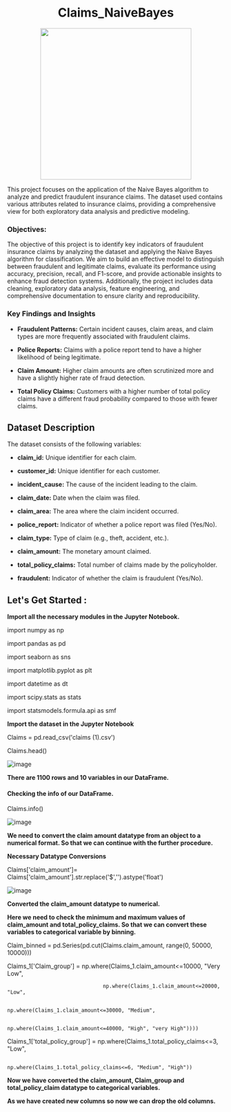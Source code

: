 #### <div align="center"> <h1> Claims_NaiveBayes </h1> </div>

<p align="center">
  <img src="https://github.com/user-attachments/assets/d5ba4bc4-2ce1-436e-bca6-281de7ca9dfc" width="350"/>
</p>

This project focuses on the application of the Naive Bayes algorithm to analyze and predict fraudulent insurance claims. The dataset used contains various attributes related to insurance claims, providing a comprehensive view for both exploratory data analysis and predictive modeling.


### Objectives:

The objective of this project is to identify key indicators of fraudulent insurance claims by analyzing the dataset and applying the Naive Bayes algorithm for classification. We aim to build an effective model to distinguish between fraudulent and legitimate claims, evaluate its performance using accuracy, precision, recall, and F1-score, and provide actionable insights to enhance fraud detection systems. Additionally, the project includes data cleaning, exploratory data analysis, feature engineering, and comprehensive documentation to ensure clarity and reproducibility.

### Key Findings and Insights

- **Fraudulent Patterns:** Certain incident causes, claim areas, and claim types are more frequently associated with fraudulent claims.

- **Police Reports:** Claims with a police report tend to have a higher likelihood of being legitimate.

- **Claim Amount:** Higher claim amounts are often scrutinized more and have a slightly higher rate of fraud detection.

- **Total Policy Claims:** Customers with a higher number of total policy claims have a different fraud probability compared to those with fewer claims.


## Dataset Description

The dataset consists of the following variables:

- **claim_id:** Unique identifier for each claim.

- **customer_id:** Unique identifier for each customer.

- **incident_cause:** The cause of the incident leading to the claim.

- **claim_date:** Date when the claim was filed.

- **claim_area:** The area where the claim incident occurred.

- **police_report:** Indicator of whether a police report was filed (Yes/No).

- **claim_type:** Type of claim (e.g., theft, accident, etc.).

- **claim_amount:** The monetary amount claimed.

- **total_policy_claims:** Total number of claims made by the policyholder.

- **fraudulent:** Indicator of whether the claim is fraudulent (Yes/No).

## Let's Get Started :

**Import all the necessary modules in the Jupyter Notebook.**

import numpy as np

import pandas as pd

import seaborn as sns

import matplotlib.pyplot as plt          

import datetime as dt 

import scipy.stats as stats

import statsmodels.formula.api as smf


**Import the dataset in the Jupyter Notebook**

Claims = pd.read_csv('claims (1).csv')

Claims.head()

![image](https://github.com/user-attachments/assets/0f4f22b3-89ab-472c-813d-79ea0e99722f)

**There are 1100 rows and 10 variables in our DataFrame.**

#### Checking the info of our DataFrame.

Claims.info()

![image](https://github.com/user-attachments/assets/b0036fee-c5a5-47fe-b816-b29a92f5e85b)

**We need to convert the claim amount datatype from an object to a numerical format. So that we can continue with the further procedure.**

**Necessary Datatype Conversions**

Claims['claim_amount']= Claims['claim_amount'].str.replace('$','').astype('float')

![image](https://github.com/user-attachments/assets/f6364ea8-bcb1-4f75-a3fc-f6544b6399ce)

**Converted the claim_amount datatype to numerical.**

**Here we need to check the minimum and maximum values of claim_amount and total_policy_claims. So that we can convert these variables to categorical variable by binning.**

Claim_binned = pd.Series(pd.cut(Claims.claim_amount, range(0, 50000, 10000)))

Claims_1['Claim_group'] = np.where(Claims_1.claim_amount<=10000, "Very Low",
                                   
                                   np.where(Claims_1.claim_amount<=20000, "Low",
                                            
                                            np.where(Claims_1.claim_amount<=30000, "Medium",
                                                     
                                                     np.where(Claims_1.claim_amount<=40000, "High", "very High"))))

Claims_1['total_policy_group'] = np.where(Claims_1.total_policy_claims<=3, "Low",
                                   
                                   np.where(Claims_1.total_policy_claims<=6, "Medium", "High"))


**Now we have converted the claim_amount, Claim_group and total_policy_claim datatype to categorical variables.**

**As we have created new columns so now we can drop the old columns.**





























































































































































































